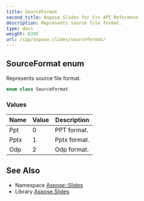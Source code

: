 ```yaml
---
title: SourceFormat
second_title: Aspose.Slides for C++ API Reference
description: Represents source file format.
type: docs
weight: 6345
url: /cpp/aspose.slides/sourceformat/
---
```

## SourceFormat enum


Represents source file format.

```cpp
enum class SourceFormat
```

### Values

| Name | Value | Description |
| --- | --- | --- |
| Ppt | 0 | PPT format. |
| Pptx | 1 | Pptx format. |
| Odp | 2 | Odp format. |

## See Also

* Namespace [Aspose::Slides](../)
* Library [Aspose.Slides](../../)